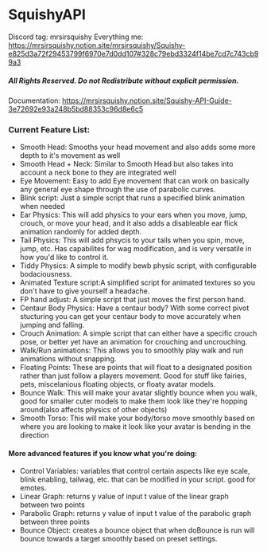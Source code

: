 # SquishyAPI

Discord tag: mrsirsquishy
Everything me: 
https://mrsirsquishy.notion.site/mrsirsquishy/Squishy-e825d3a72f29453799f6970e7d0dd107#328c79ebd3324f14be7cd7c743cb99a3

<h5>All Rights Reserved. Do not Redistribute without explicit permission.</h5>


Documentation:
https://mrsirsquishy.notion.site/Squishy-API-Guide-3e72692e93a248b5bd88353c96d8e6c5

<h3>Current Feature List:</h3>

- Smooth Head:            Smooths your head movement and also adds some more depth to it's movement as well
- Smooth Head + Neck:     Similar to Smooth Head but also takes into account a neck bone to they are integrated well
- Eye Movement:           Easy to add Eye movement that can work on basically any general eye shape through the use of parabolic curves.
- Blink script:           Just a simple script that runs a specified blink animation when needed
- Ear Physics:            This will add physics to your ears when you move, jump, crouch, or move your head, and it also adds a disableable ear flick animation randomly for added depth.
- Tail Physics:           This will add phsycis to your tails when you spin, move, jump, etc. Has capabilites for wag modification, and is very versatile in how you'd like to control it.
- Tiddy Physics:          A simple to modify bewb physic script, with configurable bodaciousness.
- Animated Texture script:A simplified script for animated textures so you don't have to give yourself a headache.
- FP hand adjust:         A simple script that just moves the first person hand.
- Centaur Body Physics:   Have a centaur body? With some correct pivot stucturing you can get your centaur body to move accurately when jumping and falling.
- Crouch Animation:       A simple script that can either have a specific crouch pose, or better yet have an animation for crouching and uncrouching.
- Walk/Run animations:    This allows you to smoothly play walk and run animations without snapping.
- Floating Points:        These are points that will float to a designated position rather than just follow a players movement. Good for stuff like fairies, pets, miscelanious floating objects, or floaty avatar models. 
- Bounce Walk:            This will make your avatar slightly bounce when you walk, good for smaller cuter models to make them look like they're hopping around(also affects physics of other objects)
- Smooth Torso:           This will make your body/torso move smoothly based on where you are looking to make it look like your avatar is bending in the direction

<h4>More advanced features if you know what you're doing:</h4>

- Control Variables:      variables that control certain aspects like eye scale, blink enabling, tailwag, etc. that can be modified in your script. good for emotes.
- Linear Graph:           returns y value of input t value of the linear graph between two points
- Parabolic Graph:        returns y value of input t value of the parabolic graph between three points
- Bounce Object:          creates a bounce object that when doBounce is run will bounce towards a target smoothly based on preset settings.
